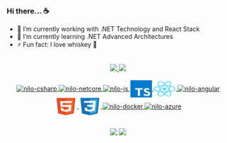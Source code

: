 ### Hi there... ☕


- 🔭 I’m currently working with .NET Technology and React Stack
- 🌱 I’m currently learning .NET Advanced Architectures
- ⚡ Fun fact: I love whiskey 🥃

##

<div align="center">
  <a href="https://github.com/niloiturra">
  <img height="180em" src="https://github-readme-stats.vercel.app/api?username=niloiturra&show_icons=true&theme=tokyonight&include_all_commits=true&count_private=true"/>
  <img height="180em" src="https://github-readme-stats.vercel.app/api/top-langs/?username=niloiturra&layout=compact&langs_count=7&theme=tokyonight"/>
</div>
  
  <div align="center"><br>
  <img align="center" alt="nilo-csharp" height="40" width="50" src="https://cdn.jsdelivr.net/gh/devicons/devicon/icons/csharp/csharp-original.svg">
  <img align="center" alt="nilo-netcore" height="40" width="50" src="https://cdn.jsdelivr.net/gh/devicons/devicon/icons/dotnetcore/dotnetcore-original.svg">
  <img align="center" alt="nilo-js" height="40" width="50" src="https://cdn.jsdelivr.net/gh/devicons/devicon/icons/javascript/javascript-original.svg">
  <img align="center" alt="nilo-ts" height="40" width="50" src="https://raw.githubusercontent.com/devicons/devicon/master/icons/typescript/typescript-plain.svg">
  <img align="center" alt="nilo-react" height="40" width="50" src="https://raw.githubusercontent.com/devicons/devicon/master/icons/react/react-original.svg">
  <img align="center" alt="nilo-angular" height="40" width="50" src="https://cdn.jsdelivr.net/gh/devicons/devicon/icons/angularjs/angularjs-original.svg">
  <img align="center" alt="nilo-HTML" height="40" width="50" src="https://raw.githubusercontent.com/devicons/devicon/master/icons/html5/html5-original.svg">
  <img align="center" alt="nilo-CSS" height="40" width="50" src="https://raw.githubusercontent.com/devicons/devicon/master/icons/css3/css3-original.svg">
  <img align="center" alt="nilo-docker" height="40" width="50" src="https://cdn.jsdelivr.net/gh/devicons/devicon/icons/docker/docker-original-wordmark.svg">
  <img align="center" alt="nilo-azure" height="40" width="50" src="https://cdn.jsdelivr.net/gh/devicons/devicon/icons/azure/azure-original.svg">
</div>
  
##
  
<div align="center">
  <a href="https://stackoverflow.com/users/11952219/nilo-alan" target="_blank"><img src="https://aleen42.github.io/badges/src/stackoverflow.svg" target="_blank"></a>
  <a href="https://www.linkedin.com/in/nilo-alan/" target="_blank"><img src="https://img.shields.io/badge/LinkedIn-0077B5?style=for-the-badge&logo=linkedin&logoColor=white" target="_blank"></a>
</div>
